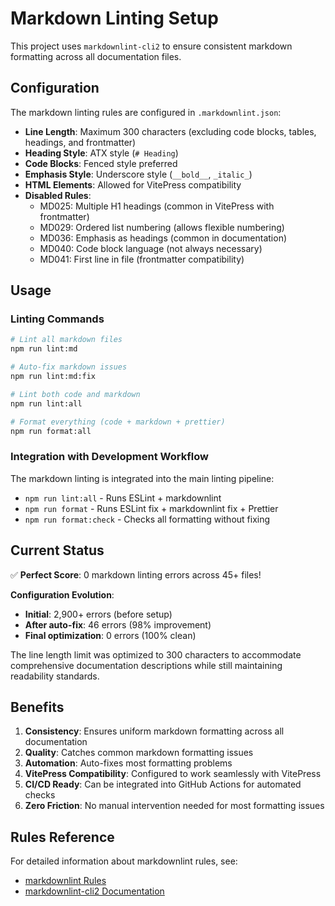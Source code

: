 # Markdown Linting Setup

This project uses `markdownlint-cli2` to ensure consistent markdown formatting across all documentation files.

## Configuration

The markdown linting rules are configured in `.markdownlint.json`:

- **Line Length**: Maximum 300 characters (excluding code blocks, tables, headings, and frontmatter)
- **Heading Style**: ATX style (`# Heading`)
- **Code Blocks**: Fenced style preferred
- **Emphasis Style**: Underscore style (`__bold__`, `_italic_`)
- **HTML Elements**: Allowed for VitePress compatibility
- **Disabled Rules**:
  - MD025: Multiple H1 headings (common in VitePress with frontmatter)
  - MD029: Ordered list numbering (allows flexible numbering)
  - MD036: Emphasis as headings (common in documentation)
  - MD040: Code block language (not always necessary)
  - MD041: First line in file (frontmatter compatibility)

## Usage

### Linting Commands

```bash
# Lint all markdown files
npm run lint:md

# Auto-fix markdown issues
npm run lint:md:fix

# Lint both code and markdown
npm run lint:all

# Format everything (code + markdown + prettier)
npm run format:all
```

### Integration with Development Workflow

The markdown linting is integrated into the main linting pipeline:

- `npm run lint:all` - Runs ESLint + markdownlint
- `npm run format` - Runs ESLint fix + markdownlint fix + Prettier
- `npm run format:check` - Checks all formatting without fixing

## Current Status

✅ **Perfect Score**: 0 markdown linting errors across 45+ files!

**Configuration Evolution**:
- **Initial**: 2,900+ errors (before setup)
- **After auto-fix**: 46 errors (98% improvement)
- **Final optimization**: 0 errors (100% clean)

The line length limit was optimized to 300 characters to accommodate comprehensive documentation descriptions while still maintaining readability standards.

## Benefits

1. **Consistency**: Ensures uniform markdown formatting across all documentation
2. **Quality**: Catches common markdown formatting issues
3. **Automation**: Auto-fixes most formatting problems
4. **VitePress Compatibility**: Configured to work seamlessly with VitePress
5. **CI/CD Ready**: Can be integrated into GitHub Actions for automated checks
6. **Zero Friction**: No manual intervention needed for most formatting issues

## Rules Reference

For detailed information about markdownlint rules, see:
- [markdownlint Rules](https://github.com/DavidAnson/markdownlint/blob/main/doc/Rules.md)
- [markdownlint-cli2 Documentation](https://github.com/DavidAnson/markdownlint-cli2)
